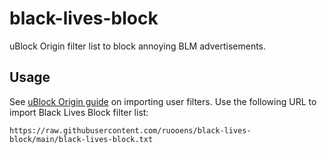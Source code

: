 # black-lives-block
uBlock Origin filter list to block annoying BLM advertisements.

## Usage
See [uBlock Origin guide](https://github.com/gorhill/uBlock/wiki/Filter-lists-from-around-the-web) on importing user filters. Use the following URL to import Black Lives Block filter list:
```
https://raw.githubusercontent.com/ruooens/black-lives-block/main/black-lives-block.txt
```
